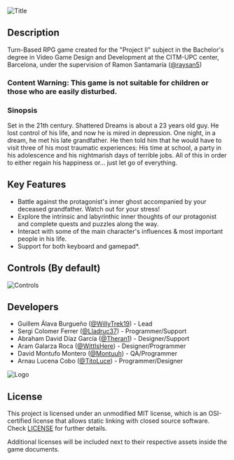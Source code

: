 ![Title](https://github.com/WillyTrek19/Project-19-2000/blob/master/docs/Wiki%20Resources/Title.png)

## Description

Turn-Based RPG game created for the "Project II" subject in the Bachelor's degree in Video Game Design and Development at the CITM-UPC center, Barcelona, under the supervision of Ramon Santamaría ([@raysan5](https://github.com/raysan5))

### **Content Warning: This game is not suitable for children or those who are easily disturbed.**

### Sinopsis
Set in the 21th century. Shattered Dreams is about a 23 years old guy. He lost control of his life, and now he is mired in depression. One night, in a dream, he met his late grandfather. He then told him that he would have to visit three of his most traumatic experiences: His time at school, a party in his adolescence and his nightmarish days of terrible jobs. All of this in order to either regain his happiness or... just let go of everything.

## Key Features
- Battle against the protagonist's inner ghost accompanied by your deceased grandfather. Watch out for your stress!
- Explore the intrinsic and labyrinthic inner thoughts of our protagonist and complete quests and puzzles along the way.
- Interact with some of the main character's influences & most important people in his life.
- Support for both keyboard and gamepad*.

## Controls (By default)
![Controls](https://github.com/WillyTrek19/Project-19-2000/blob/master/Screenshots/ControlsImageNewAlpha.png)

## Developers

 - Guillem Álava Burgueño ([@WillyTrek19](https://github.com/WillyTrek19/)) - Lead
 - Sergi Colomer Ferrer ([@Lladruc37](https://github.com/Lladruc37)) - Programmer/Support
 - Abraham David Díaz García ([@Theran1](https://github.com/Theran1))  - Designer/Support
 - Aram Galarza Roca ([@WittIsHere](https://github.com/WittIsHere)) - Designer/Programmer
 - David Montufo Montero ([@Montuuh](https://github.com/Montuuh)) - QA/Programmer
 - Arnau Lucena Cobo ([@TitoLuce](https://github.com/TitoLuce)) - Programmer/Designer

![Logo](https://github.com/WillyTrek19/Project-19-2000/blob/master/docs/Wiki%20Resources/LogoSmall.png)

## License

This project is licensed under an unmodified MIT license, which is an OSI-certified license that allows static linking with closed source software. Check [LICENSE](LICENSE) for further details.

Additional licenses will be included next to their respective assets inside the game documents.
